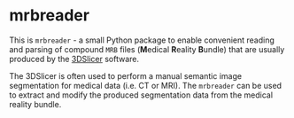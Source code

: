 # mrbreader


This is `mrbreader` - a small Python package to enable convenient reading and parsing of
compound `MRB` files (**M**edical **R**eality **B**undle) that are usually produced
by the [3DSlicer](https://www.slicer.org/) software.

The 3DSlicer is often used to perform a manual semantic image segmentation
for medical data (i.e. CT or MRI).
The `mrbreader` can be used to extract and modify the produced segmentation
data from the medical reality bundle. 